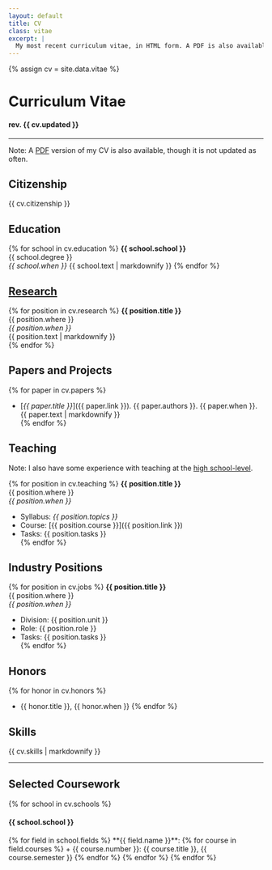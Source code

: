 ```yaml
---
layout: default
title: CV
class: vitae
excerpt: |
  My most recent curriculum vitae, in HTML form. A PDF is also available!
---
```


{% assign cv = site.data.vitae %}

# Curriculum Vitae
#### rev. {{ cv.updated }}

----

Note: A [PDF][] version of my CV is also available, though it is not updated as
often.

## Citizenship

{{ cv.citizenship }}

## Education

{% for school in cv.education %}
  **{{ school.school }}**  
  {{ school.degree }}  
  *{{ school.when }}*
  {{ school.text | markdownify }}
{% endfor %}

## [Research][]

{% for position in cv.research %}
  **{{ position.title }}**  
  {{ position.where }}  
  *{{ position.when }}*  
  {{ position.text | markdownify }}  
{% endfor %}

## Papers and Projects

{% for paper in cv.papers %}
  + [*{{ paper.title }}*]({{ paper.link }}). {{ paper.authors }}. {{ paper.when }}.  
    {{ paper.text | markdownify }}  
{% endfor %}

## Teaching

Note: I also have some experience with teaching at the [high school-level][hs].

{% for position in cv.teaching %}
  **{{ position.title }}**  
  {{ position.where }}  
  *{{ position.when }}*  
  + Syllabus: *{{ position.topics }}*
  + Course:   [{{ position.course }}]({{ position.link }})  
  + Tasks:    {{ position.tasks }}  
{% endfor %}

## Industry Positions

{% for position in cv.jobs %}
  **{{ position.title }}**  
  {{ position.where }}  
  *{{ position.when }}*  
  + Division: {{ position.unit }}
  + Role:     {{ position.role }}  
  + Tasks:    {{ position.tasks }}  
{% endfor %}

## Honors

{% for honor in cv.honors %}
  + {{ honor.title }}, {{ honor.when }}
{% endfor %}

## Skills

{{ cv.skills | markdownify }}

----

## Selected Coursework

{% for school in cv.schools %}
<h4>{{ school.school }}</h4>
{% for field in school.fields %}
  **{{ field.name }}**:
  {% for course in field.courses %}
  + {{ course.number }}: {{ course.title }}, {{ course.semester }}
  {% endfor %}
{% endfor %}
{% endfor %}

[pdf]:      {{site.base}}/media/cv.pdf
[hs]:       {{site.base}}/cv/teaching-hs.html

[research]: {{site.base}}/research/